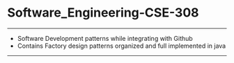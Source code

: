 # Software_Engineering-CSE-308

---
- Software Development patterns while integrating with Github
- Contains Factory design patterns organized and full implemented in java 

---
